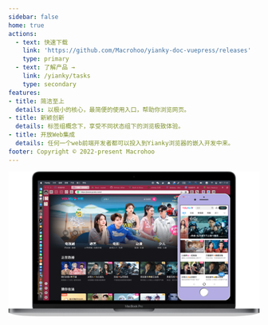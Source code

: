 ```yaml
---
sidebar: false
home: true
actions:
  - text: 快速下载
    link: 'https://github.com/Macrohoo/yianky-doc-vuepress/releases'
    type: primary
  - text: 了解产品 →
    link: /yianky/tasks
    type: secondary
features:
- title: 简洁至上
  details: 以极小的核心，最简便的使用入口，帮助你浏览网页。
- title: 新颖创新
  details: 标签组概念下，享受不同状态组下的浏览极致体验。
- title: 开放Web集成
  details: 任何一个web前端开发者都可以投入到Yianky浏览器的嵌入开发中来。
footer: Copyright © 2022-present Macrohoo
---
```


![Yianky](/images/yianky-browser.png)

